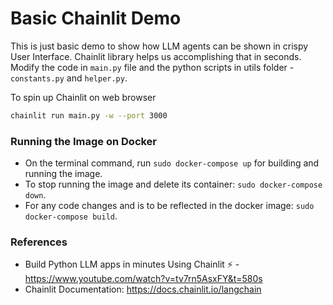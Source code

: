 # Basic Chainlit Demo

This is just basic demo to show how LLM agents can be shown in crispy User Interface. Chainlit library helps us accomplishing that in seconds. Modify the code in `main.py` file and the python scripts in utils folder - `constants.py` and `helper.py`.

To spin up Chainlit on web browser

```bash
chainlit run main.py -w --port 3000
```

### Running the Image on Docker

- On the terminal command, run `sudo docker-compose up` for building and running the image.
- To stop running the image and delete its container: `sudo docker-compose down`.
- For any code changes and is to be reflected in the docker image: `sudo docker-compose build`.

### References

- Build Python LLM apps in minutes Using Chainlit ⚡️ - https://www.youtube.com/watch?v=tv7rn5AsxFY&t=580s
- Chainlit Documentation: https://docs.chainlit.io/langchain
